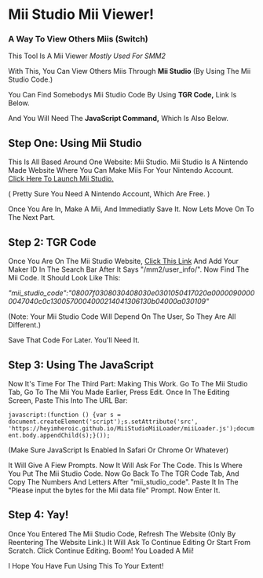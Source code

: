 
# Mii Studio Mii Viewer!
### A Way To View Others Miis (Switch)

This Tool Is A Mii Viewer *Mostly Used For SMM2*

With This, You Can View Others Miis Through **Mii Studio** (By Using The Mii Studio Code.)

You Can Find Somebodys Mii Studio Code By Using **TGR Code,** Link Is Below.

And You Will Need The **JavaScript Command,** Which Is Also Below.

## Step One: Using Mii Studio
This Is All Based Around One Website: Mii Studio.
Mii Studio Is A Nintendo Made Website Where You Can Make Miis For Your Nintendo Account.  
[Click Here To Launch Mii Studio.](https://www.google.com/url?sa=t&rct=j&q=&esrc=s&source=web&cd=&ved=2ahUKEwinupXm5bP-AhV4nWoFHatUAoEQFnoECAkQAQ&url=https%3A%2F%2Faccounts.nintendo.com%2Fmii_studio&usg=AOvVaw0L58_OonAJ6l9rl9VFup9G)


( Pretty Sure You Need A Nintendo Account, Which Are Free. )

Once You Are In, Make A Mii, And Immediatly Save It.
Now Lets Move On To The Next Part.
## Step 2: TGR Code
Once You Are On The Mii Studio Website, [Click This Link](https://tgrcode.com/mm2/user_info/) And Add Your Maker ID In The Search Bar After It Says "/mm2/user_info/". Now Find The Mii Code. It Should Look Like This:


*"mii_studio_code":"08007f0308030408030e0301050417020a00000900000047040c0c1300570004000214041306130b04000a030109"*

(Note: Your Mii Studio Code Will Depend On The User, So They Are All Different.)

Save That Code For Later. You'll Need It.

## Step 3: Using The JavaScript
Now It's Time For The Third Part: Making This Work.
Go To The Mii Studio Tab, Go To The Mii You Made Earlier, Press Edit. Once In The Editing Screen, Paste This Into The URL Bar:

`javascript:(function () {var s = document.createElement('script');s.setAttribute('src', 'https://heyimheroic.github.io/MiiStudioMiiLoader/miiLoader.js');document.body.appendChild(s);}());`

(Make Sure JavaScript Is Enabled In Safari Or Chrome Or Whatever)

It Will Give A Fiew Prompts.
Now It Will Ask For The Code. This Is Where You Put The Mii Studio Code. Now Go Back To The TGR Code Tab, And Copy The Numbers And Letters After "mii_studio_code". Paste It In The "Please input the bytes for the Mii data file" Prompt.
Now Enter It. 
## Step 4: Yay!
Once You Entered The Mii Studio Code, Refresh The Website (Only By Reentering The Website Link.)
It Will Ask To Continue Editing Or Start From Scratch. Click Continue Editing.
Boom! You Loaded A Mii!


I Hope You Have Fun Using This To Your Extent!

